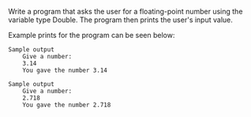 Write a program that asks the user for a floating-point number using the variable type Double. The program then prints the user's input value.

Example prints for the program can be seen below:

    Sample output
        Give a number:
        3.14
        You gave the number 3.14

    Sample output
        Give a number:
        2.718
        You gave the number 2.718
